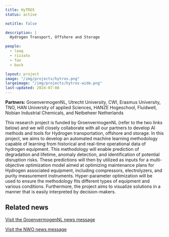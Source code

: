 ```yaml
---
title: HyTROS
status: active

notitle: false

description: |
  Hydrogen Transport, Offshore and Storage

people:
  - laag
  - rizzato
  - fan
  - back

layout: project
image: "/img/projects/hytros.png"
largeimage: "/img/projects/hytros-wide.png"
last-updated: 2024-07-08
---
```



**Partners:** GroenvermogenNL, Utrecht University, CWI, Erasmus University, TNO, HAN University of applied Sciences, HANZE Hogeschool, Fluidwell, Nobian Industrial Chemicals, and Netbeheer Netherlands


This research project is funded by GroenvermogenNL (refer to the two links below) and we will closely collaborate with all our partners to develop AI methods and tools for Hydrogen transportation, offshore and storage. In this project, we aims to develop an automated machine learning methodology capable of learning from historical and real-time operational data of hydrogen equipment. This methodology will enable prediction of degradation and lifetime, anomaly detection, and identification of potential disruption risks. These predictions will then by utilized as inputs for a multi-objective optimization model aimed at optimizing maintenance plans for Hydrogen associated equipment, including compressors, electrolyzers, and purity measurement instruments. Hyper-parameter optimization will be used to ensure the methodology fits different types of equipment and various conditions. Furthermore, the project aims to visualize solutions in a manner that is easily interpreted by decision-makers.

 
## Related news

[Visit the GroenvermogenNL news message](https://groenvermogennl.org/en/nieuws/hytros-granted/)

[Visit the NWO news message](https://www.nwo.nl/en/news/first-research-project-of-ngf-programme-groenvermogennl-can-start)



